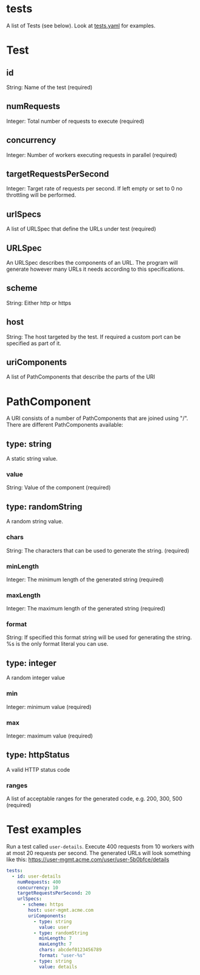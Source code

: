 # tests
A list of Tests (see below). Look at [tests.yaml](tests.yaml) for examples.

# Test
## id
String: Name of the test (required)
## numRequests
Integer: Total number of requests to execute (required)
## concurrency
Integer: Number of workers executing requests in parallel (required)
## targetRequestsPerSecond
Integer: Target rate of requests per second. If left empty or set to 0 no throttling will be performed.
## urlSpecs
A list of URLSpec that define the URLs under test (required)

## URLSpec
An URLSpec describes the components of an URL. The program will generate however many URLs it needs according to this specifications.
## scheme
String: Either http or https
## host
String: The host targeted by the test. If required a custom port can be specified as part of it.
## uriComponents
A list of PathComponents that describe the parts of the URI

# PathComponent
A URI consists of a number of PathComponents that are joined using "/". There are different PathComponents available:
## type: string
A static string value.
### value
String: Value of the component (required)
## type: randomString
A random string value.
### chars
String: The characters that can be used to generate the string. (required)
### minLength
Integer: The minimum length of the generated string (required)
### maxLength
Integer: The maximum length of the generated string (required)
### format
String: If specified this format string will be used for generating the string. %s is the only format literal you can use.
## type: integer
A random integer value
### min
Integer: minimum value (required)
### max
Integer: maximum value (required)

## type: httpStatus
A valid HTTP status code
### ranges
A list of acceptable ranges for the generated code, e.g. 200, 300, 500 (required)

# Test examples
Run a test called `user-details`. Execute 400 requests from 10 workers with at most 20 requests per second. The generated URLs will look something like this: https://user-mgmt.acme.com/user/user-5b0bfce/details
```yaml
tests:
  - id: user-details
    numRequests: 400
    concurrency: 10
    targetRequestsPerSecond: 20
    urlSpecs:
      - scheme: https
        host: user-mgmt.acme.com
        uriComponents:
          - type: string
            value: user
          - type: randomString
            minLength: 7
            maxLength: 7
            chars: abcdef0123456789
            format: "user-%s"  
          - type: string
            value: details
```